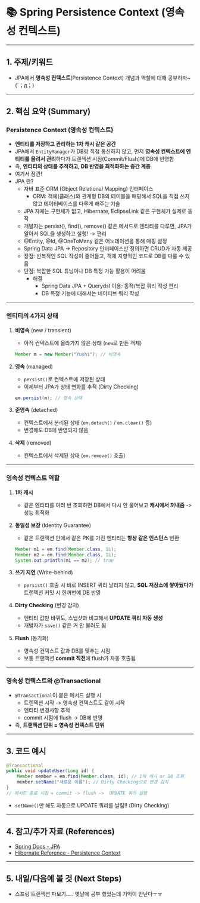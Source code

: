 # 📚 Spring Persistence Context (영속성 컨텍스트)

---

## 1. 주제/키워드
- JPA에서 **영속성 컨텍스트**(Persistence Context) 개념과 역할에 대해 공부하자~ (´；д；)

---

## 2. 핵심 요약 (Summary)

### Persistence Context (영속성 컨텍스트)
- **엔티티를 저장하고 관리하는 1차 캐시 같은 공간**
- JPA에서 `EntityManager`가 DB랑 직접 통신하지 않고, 먼저 **영속성 컨텍스트에 엔티티를 올려서 관리**하다가 트랜잭션 시점(Commit/Flush)에 DB에 반영함
- 즉, **엔티티의 상태를 추적하고, DB 반영을 최적화하는 중간 계층**
- 여기서 잠깐!
- JPA 란?
  - 자바 표준 ORM (Object Relational Mapping) 인터페이스
    - ORM: 객체(클래스)와 관계형 DB의 테이블을 매핑해서 SQL을 직접 쓰지 않고 데이터베이스를 다루게 해주는 기술
  - JPA 자체는 구현체가 없고, Hibernate, EclipseLink 같은 구현체가 실제로 동작
  - 개발자는 persist(), find(), remove() 같은 메서드로 엔티티를 다루면, JPA가 알아서 SQL을 생성하고 실행! -> 편리
  - @Entity, @Id, @OneToMany 같은 어노테이션을 통해 매핑 설정
  - Spring Data JPA -> Repository 인터페이스만 정의하면 CRUD가 자동 제공
  - 장점: 반복적인 SQL 작성이 줄어들고, 객체 지향적인 코드로 DB를 다룰 수 있음
  - 단점: 복잡한 SQL 튜닝이나 DB 특정 기능 활용이 어려움
    - 해결
      - Spring Data JPA + Querydsl 이용: 동적/복잡 쿼리 작성 편리
      - DB 특정 기능에 대해서는 네이티브 쿼리 작성

---

### 엔티티의 4가지 상태
1. **비영속** (new / transient)
   - 아직 컨텍스트에 올라가지 않은 상태 (`new`로 만든 객체)
   ```java
   Member m = new Member("Yushi"); // 비영속
   ```

2. **영속** (managed)
   - `persist()`로 컨텍스트에 저장된 상태
   - 이제부터 JPA가 상태 변화를 추적 (Dirty Checking)
    ```java
    em.persist(m); // 영속 상태
    ```

3. **준영속** (detached)
   - 컨텍스트에서 분리된 상태 (`em.detach()` / `em.clear()` 등)
   - 변경해도 DB에 반영되지 않음

4. **삭제** (removed)
   - 컨텍스트에서 삭제된 상태 (`em.remove()` 호출)

---

### 영속성 컨텍스트 역할

1. **1차 캐시**
   - 같은 엔티티를 여러 번 조회하면 DB에서 다시 안 물어보고 **캐시에서 꺼내줌** -> 성능 최적화

2. **동일성 보장** (Identity Guarantee)
   - 같은 트랜잭션 안에서 같은 PK를 가진 엔티티는 **항상 같은 인스턴스** 반환
    ```java
    Member m1 = em.find(Member.class, 1L);
    Member m2 = em.find(Member.class, 1L);
    System.out.println(m1 == m2); // true
    ```

3. **쓰기 지연** (Write-behind)
   - `persist()` 호출 시 바로 INSERT 쿼리 날리지 않고, **SQL 저장소에 쌓아뒀다가** 트랜잭션 커밋 시 한꺼번에 DB 반영

4. **Dirty Checking** (변경 감지)
   - 엔티티 값만 바꿔도, 스냅샷과 비교해서 **UPDATE 쿼리 자동 생성**
   - 개발자가 `save()` 같은 거 안 불러도 됨

5. **Flush** (동기화)
   - 영속성 컨텍스트 값과 DB를 맞추는 시점
   - 보통 트랜잭션 **commit 직전**에 flush가 자동 호출됨

---

### 영속성 컨텍스트와 @Transactional
- `@Transactional`이 붙은 메서드 실행 시
  - 트랜잭션 시작 -> 영속성 컨텍스트도 같이 시작
  - 엔티티 변경사항 추적
  - commit 시점에 flush -> DB에 반영
- 즉, **트랜잭션 단위 = 영속성 컨텍스트 단위**

---

## 3. 코드 예시

```java
@Transactional
public void updateUser(Long id) {
    Member member = em.find(Member.class, id); // 1차 캐시 or DB 조회
    member.setName("새로운 이름"); // Dirty Checking으로 변경 감지
} 
// 메서드 종료 시점 = commit -> flush ->  UPDATE 쿼리 실행
```
- `setName()`만 해도 자동으로 UPDATE 쿼리를 날림!! (Dirty Checking)

---

## 4. 참고/추가 자료 (References)

- [Spring Docs - JPA](https://docs.spring.io/spring-framework/reference/data-access/orm/jpa.html)
- [Hibernate Reference - Persistence Context](https://docs.jboss.org/hibernate/orm/5.4/userguide/html_single/Hibernate_User_Guide.html#pc-overview)

---

## 5. 내일/다음에 볼 것 (Next Steps)
- 스프링 트랜잭션 파보기..... 옛날에 공부 했었는데 기억이 안난다ㅜㅠ